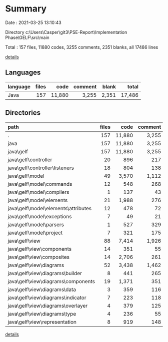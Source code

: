 # Summary

Date : 2021-03-25 13:10:43

Directory c:\Users\Casper\git3\PSE-Report\Implementation Phase\GELF\src\main

Total : 157 files,  11880 codes, 3255 comments, 2351 blanks, all 17486 lines

[details](details.md)

## Languages
| language | files | code | comment | blank | total |
| :--- | ---: | ---: | ---: | ---: | ---: |
| Java | 157 | 11,880 | 3,255 | 2,351 | 17,486 |

## Directories
| path | files | code | comment | blank | total |
| :--- | ---: | ---: | ---: | ---: | ---: |
| . | 157 | 11,880 | 3,255 | 2,351 | 17,486 |
| java | 157 | 11,880 | 3,255 | 2,351 | 17,486 |
| java\gelf | 157 | 11,880 | 3,255 | 2,351 | 17,486 |
| java\gelf\controller | 20 | 896 | 217 | 244 | 1,357 |
| java\gelf\controller\listeners | 18 | 804 | 138 | 209 | 1,151 |
| java\gelf\model | 49 | 3,570 | 1,112 | 638 | 5,320 |
| java\gelf\model\commands | 12 | 548 | 268 | 100 | 916 |
| java\gelf\model\compilers | 1 | 137 | 43 | 10 | 190 |
| java\gelf\model\elements | 21 | 1,988 | 276 | 414 | 2,678 |
| java\gelf\model\elements\attributes | 12 | 478 | 72 | 141 | 691 |
| java\gelf\model\exceptions | 7 | 49 | 21 | 14 | 84 |
| java\gelf\model\parsers | 1 | 527 | 329 | 32 | 888 |
| java\gelf\model\project | 7 | 321 | 175 | 68 | 564 |
| java\gelf\view | 88 | 7,414 | 1,926 | 1,469 | 10,809 |
| java\gelf\view\components | 14 | 351 | 55 | 81 | 487 |
| java\gelf\view\composites | 14 | 2,706 | 261 | 404 | 3,371 |
| java\gelf\view\diagrams | 52 | 3,438 | 1,462 | 801 | 5,701 |
| java\gelf\view\diagrams\builder | 8 | 441 | 265 | 84 | 790 |
| java\gelf\view\diagrams\components | 19 | 1,371 | 351 | 310 | 2,032 |
| java\gelf\view\diagrams\data | 3 | 359 | 116 | 98 | 573 |
| java\gelf\view\diagrams\indicator | 7 | 223 | 118 | 53 | 394 |
| java\gelf\view\diagrams\overlayer | 4 | 379 | 125 | 99 | 603 |
| java\gelf\view\diagrams\type | 4 | 236 | 55 | 62 | 353 |
| java\gelf\view\representation | 8 | 919 | 148 | 183 | 1,250 |

[details](details.md)